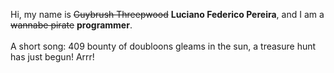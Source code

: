Hi, my name is ~~Guybrush Threepwood~~ **Luciano Federico Pereira**, and I am a ~~wannabe pirate~~ **programmer**.<br><br>A short song: 409 bounty of doubloons gleams in the sun, a treasure hunt has just begun! Arrr!
